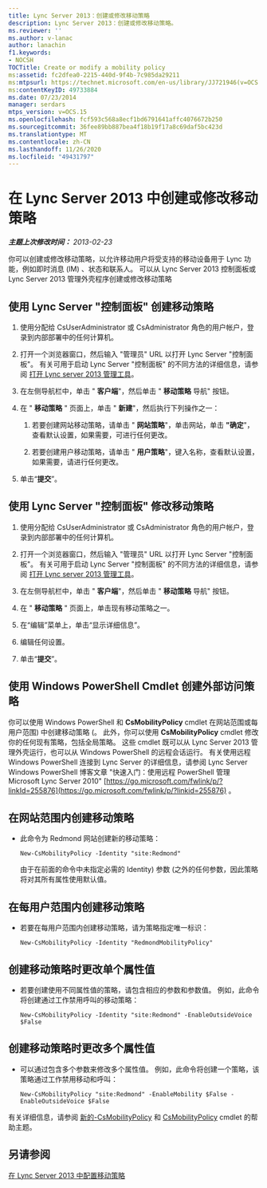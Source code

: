 ```yaml
---
title: Lync Server 2013：创建或修改移动策略
description: Lync Server 2013：创建或修改移动策略。
ms.reviewer: ''
ms.author: v-lanac
author: lanachin
f1.keywords:
- NOCSH
TOCTitle: Create or modify a mobility policy
ms:assetid: fc2dfea0-2215-440d-9f4b-7c985da29211
ms:mtpsurl: https://technet.microsoft.com/en-us/library/JJ721946(v=OCS.15)
ms:contentKeyID: 49733884
ms.date: 07/23/2014
manager: serdars
mtps_version: v=OCS.15
ms.openlocfilehash: fcf593c568a8ecf1bd6791641affc4076672b250
ms.sourcegitcommit: 36fee89bb887bea4f18b19f17a8c69daf5bc423d
ms.translationtype: MT
ms.contentlocale: zh-CN
ms.lasthandoff: 11/26/2020
ms.locfileid: "49431797"
---
```

# <a name="create-or-modify-a-mobility-policy-in-lync-server-2013"></a>在 Lync Server 2013 中创建或修改移动策略

<div data-xmlns="http://www.w3.org/1999/xhtml">

<div class="topic" data-xmlns="http://www.w3.org/1999/xhtml" data-msxsl="urn:schemas-microsoft-com:xslt" data-cs="https://msdn.microsoft.com/">

<div data-asp="https://msdn2.microsoft.com/asp">



</div>

<div id="mainSection">

<div id="mainBody">

<span> </span>

_**主题上次修改时间：** 2013-02-23_

你可以创建或修改移动策略，以允许移动用户将受支持的移动设备用于 Lync 功能，例如即时消息 (IM) 、状态和联系人。 可以从 Lync Server 2013 控制面板或 Lync Server 2013 管理外壳程序创建或修改移动策略

<div>

## <a name="to-create-a-mobility-policy-with-lync-server-control-panel"></a>使用 Lync Server "控制面板" 创建移动策略

1.  使用分配给 CsUserAdministrator 或 CsAdministrator 角色的用户帐户，登录到内部部署中的任何计算机。

2.  打开一个浏览器窗口，然后输入 "管理员" URL 以打开 Lync Server "控制面板"。 有关可用于启动 Lync Server "控制面板" 的不同方法的详细信息，请参阅 [打开 Lync server 2013 管理工具](lync-server-2013-open-lync-server-administrative-tools.md)。

3.  在左侧导航栏中，单击 " **客户端**"，然后单击 " **移动策略** 导航" 按钮。

4.  在 " **移动策略** " 页面上，单击 " **新建**"，然后执行下列操作之一：
    
    1.  若要创建网站移动策略，请单击 " **网站策略**"，单击网站，单击 **"确定**"，查看默认设置，如果需要，可进行任何更改。
    
    2.  若要创建用户移动策略，请单击 " **用户策略**"，键入名称，查看默认设置，如果需要，请进行任何更改。

5.  单击“**提交**”。

</div>

<div>

## <a name="to-modify-a-mobility-policy-with-lync-server-control-panel"></a>使用 Lync Server "控制面板" 修改移动策略

1.  使用分配给 CsUserAdministrator 或 CsAdministrator 角色的用户帐户，登录到内部部署中的任何计算机。

2.  打开一个浏览器窗口，然后输入 "管理员" URL 以打开 Lync Server "控制面板"。 有关可用于启动 Lync Server "控制面板" 的不同方法的详细信息，请参阅 [打开 Lync server 2013 管理工具](lync-server-2013-open-lync-server-administrative-tools.md)。

3.  在左侧导航栏中，单击 " **客户端**"，然后单击 " **移动策略** 导航" 按钮。

4.  在 " **移动策略** " 页面上，单击现有移动策略之一。

5.  在“编辑”菜单上，单击“显示详细信息”。

6.  编辑任何设置。

7.  单击“**提交**”。

</div>

<div>

## <a name="creating-external-access-policies-by-using-windows-powershell-cmdlets"></a>使用 Windows PowerShell Cmdlet 创建外部访问策略

你可以使用 Windows PowerShell 和 **CsMobilityPolicy** cmdlet 在网站范围或每用户范围) 中创建移动策略 (。 此外，你可以使用 **CsMobilityPolicy** cmdlet 修改你的任何现有策略，包括全局策略。 这些 cmdlet 既可以从 Lync Server 2013 管理外壳运行，也可以从 Windows PowerShell 的远程会话运行。 有关使用远程 Windows PowerShell 连接到 Lync Server 的详细信息，请参阅 Lync Server Windows PowerShell 博客文章 "快速入门：使用远程 PowerShell 管理 Microsoft Lync Server 2010" [https://go.microsoft.com/fwlink/p/?linkId=255876](https://go.microsoft.com/fwlink/p/?linkid=255876) 。

<div>

## <a name="to-create-a-mobility-policy-at-the-site-scope"></a>在网站范围内创建移动策略

  - 此命令为 Redmond 网站创建新的移动策略：
    
        New-CsMobilityPolicy -Identity "site:Redmond"
    
    由于在前面的命令中未指定必需的 Identity) 参数 (之外的任何参数，因此策略将对其所有属性使用默认值。

</div>

<div>

## <a name="to-create-a-mobility-policy-at-the-per-user-scope"></a>在每用户范围内创建移动策略

  - 若要在每用户范围内创建移动策略，请为策略指定唯一标识：
    
        New-CsMobilityPolicy -Identity "RedmondMobilityPolicy"

</div>

<div>

## <a name="to-change-a-single-property-value-when-creating-a-mobility-policy"></a>创建移动策略时更改单个属性值

  - 若要创建使用不同属性值的策略，请包含相应的参数和参数值。 例如，此命令将创建通过工作禁用呼叫的移动策略：
    
        New-CsMobilityPolicy -Identity "site:Redmond" -EnableOutsideVoice $False

</div>

<div>

## <a name="to-change-multiple-property-values-when-creating-a-mobility-policy"></a>创建移动策略时更改多个属性值

  - 可以通过包含多个参数来修改多个属性值。 例如，此命令将创建一个策略，该策略通过工作禁用移动和呼叫：
    
        New-CsMobilityPolicy "site:Redmond" -EnableMobility $False -EnableOutsideVoice $False

</div>

有关详细信息，请参阅 [新的-CsMobilityPolicy](https://docs.microsoft.com/powershell/module/skype/New-CsMobilityPolicy) 和 [CsMobilityPolicy](https://docs.microsoft.com/powershell/module/skype/Set-CsMobilityPolicy) cmdlet 的帮助主题。

</div>

<div>

## <a name="see-also"></a>另请参阅


[在 Lync Server 2013 中配置移动策略](lync-server-2013-configuring-mobility-policy.md)  
  

</div>

</div>

<span> </span>

</div>

</div>

</div>

